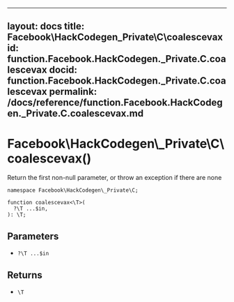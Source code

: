 
***

layout: docs
title: Facebook\\HackCodegen\_Private\\C\\coalescevax
id: function.Facebook.HackCodegen._Private.C.coalescevax
docid: function.Facebook.HackCodegen._Private.C.coalescevax
permalink: /docs/reference/function.Facebook.HackCodegen._Private.C.coalescevax.md
---







# Facebook\\HackCodegen\\_Private\\C\\coalescevax()




Return the first non-null parameter, or throw an exception if there are
none




``` Hack
namespace Facebook\HackCodegen\_Private\C;

function coalescevax<\T>(
  ?\T ...$in,
): \T;
```




## Parameters




* ` ?\T ...$in `




## Returns




- ` \T `